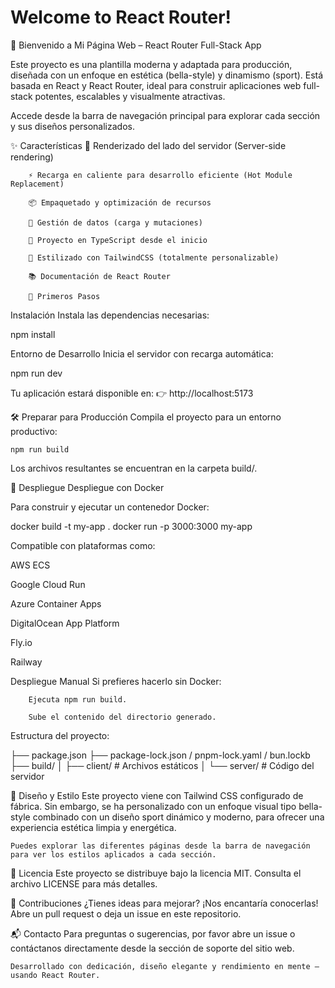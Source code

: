 # Welcome to React Router!

👋 Bienvenido a Mi Página Web – React Router Full-Stack App

Este proyecto es una plantilla moderna y adaptada para producción, diseñada con un enfoque en estética (bella-style) y dinamismo (sport). Está basada en React y React Router, ideal para construir aplicaciones web full-stack potentes, escalables y visualmente atractivas.

Accede desde la barra de navegación principal para explorar cada sección y sus diseños personalizados.



✨ Características
        🚀 Renderizado del lado del servidor (Server-side rendering)

        ⚡️ Recarga en caliente para desarrollo eficiente (Hot Module Replacement)

        📦 Empaquetado y optimización de recursos

        🔄 Gestión de datos (carga y mutaciones)

        🔐 Proyecto en TypeScript desde el inicio

        🎨 Estilizado con TailwindCSS (totalmente personalizable)

        📚 Documentación de React Router

        🚀 Primeros Pasos

Instalación
Instala las dependencias necesarias:

npm install

Entorno de Desarrollo
Inicia el servidor con recarga automática:

npm run dev

Tu aplicación estará disponible en:
        👉 http://localhost:5173

🛠️ Preparar para Producción
Compila el proyecto para un entorno productivo:


    npm run build

Los archivos resultantes se encuentran en la carpeta build/.

🚢 Despliegue
Despliegue con Docker

Para construir y ejecutar un contenedor Docker:


docker build -t my-app .
docker run -p 3000:3000 my-app

Compatible con plataformas como:

AWS ECS

Google Cloud Run

Azure Container Apps

DigitalOcean App Platform

Fly.io

Railway

Despliegue Manual
        Si prefieres hacerlo sin Docker:

        Ejecuta npm run build.

        Sube el contenido del directorio generado.

Estructura del proyecto:


├── package.json
├── package-lock.json / pnpm-lock.yaml / bun.lockb
├── build/
│   ├── client/    # Archivos estáticos
│   └── server/    # Código del servidor


 🎨 Diseño y Estilo
    Este proyecto viene con Tailwind CSS configurado de fábrica. Sin embargo, se ha personalizado con un enfoque visual tipo bella-style combinado con un diseño sport dinámico y moderno, para ofrecer una experiencia estética limpia y energética.

    Puedes explorar las diferentes páginas desde la barra de navegación para ver los estilos aplicados a cada sección.


  📝 Licencia
    Este proyecto se distribuye bajo la licencia MIT. Consulta el archivo LICENSE para más detalles.

  🤝 Contribuciones
    ¿Tienes ideas para mejorar? ¡Nos encantaría conocerlas! Abre un pull request o deja un issue en este repositorio.


  📬 Contacto
    Para preguntas o sugerencias, por favor abre un issue o contáctanos directamente desde la sección de soporte del sitio web.

    Desarrollado con dedicación, diseño elegante y rendimiento en mente — usando React Router.